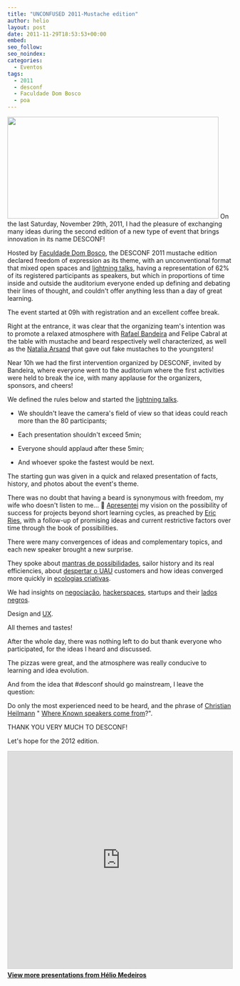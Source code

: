 ```yaml
---
title: "UNCONFUSED 2011-Mustache edition"
author: helio
layout: post
date: 2011-11-29T18:53:53+00:00
embed: 
seo_follow: 
seo_noindex: 
categories:
  - Eventos
tags:
  - 2011
  - desconf
  - Faculdade Dom Bosco
  - poa
---
```


[<img class="aligncenter size-full wp-image-457" src="/uploads/2011/11/desconf2011.png" alt="" width="474" height="228" srcset="/uploads/2011/11/desconf2011.png 519w, /uploads/2011/11/desconf2011-300x144.png 300w" sizes="(max-width: 474px) 100vw, 474px" />][1] On the last Saturday, November 29th, 2011, I had the pleasure of exchanging many ideas during the second edition of a new type of event that brings innovation in its name DESCONF!

Hosted by [Faculdade Dom Bosco][2], the DESCONF 2011 mustache edition declared freedom of expression as its theme, with an unconventional format that mixed open spaces and [lightning talks][3], having a representation of 62% of its registered participants as speakers, but which in proportions of time inside and outside the auditorium everyone ended up defining and debating their lines of thought, and couldn't offer anything less than a day of great learning.

The event started at 09h with registration and an excellent coffee break.

Right at the entrance, it was clear that the organizing team's intention was to promote a relaxed atmosphere with [Rafael Bandeira][4] and Felipe Cabral at the table with mustache and beard respectively well characterized, as well as the [Natalia Arsand][5] that gave out fake mustaches to the youngsters!

Near 10h we had the first intervention organized by DESCONF, invited by Bandeira, where everyone went to the auditorium where the first activities were held to break the ice, with many applause for the organizers, sponsors, and cheers!

We defined the rules below and started the [lightning talks][3].

 - We shouldn't leave the camera's field of view so that ideas could reach more than the 80 participants;

 - Each presentation shouldn't exceed 5min;

 - Everyone should applaud after these 5min;

 - And whoever spoke the fastest would be next.

The starting gun was given in a quick and relaxed presentation of facts, history, and photos about the event's theme.

There was no doubt that having a beard is synonymous with freedom, my wife who doesn't listen to me... 🙂 [Apresentei][6] my vision on the possibility of success for projects beyond short learning cycles, as preached by [Eric Ries][7], with a follow-up of promising ideas and current restrictive factors over time through the book of possibilities.

There were many convergences of ideas and complementary topics, and each new speaker brought a new surprise.

They spoke about [mantras de possibilidades][8], sailor history and its real efficiencies, about [despertar o UAU][9] customers and how ideas converged more quickly in [ecologias criativas][10].

We had insights on [negociação][11], [hackerspaces][12], startups and their [lados negros][13].

Design and [UX][14].

All themes and tastes!

After the whole day, there was nothing left to do but thank everyone who participated, for the ideas I heard and discussed.

The pizzas were great, and the atmosphere was really conducive to learning and idea evolution.

And from the idea that #desconf should go mainstream, I leave the question:

Do only the most experienced need to be heard, and the phrase of [Christian Heilmann][15] " [Where Known speakers come from][16]?".

THANK YOU VERY MUCH TO DESCONF!

Let's hope for the 2012 edition. 
<p style="text-align: center">
 <div style="margin-bottom: 20px;">
<iframe src="https://www.slideshare.net/slideshow/embed_code/key/ePHVpNd1rPPUEh" width="597" height="486" frameborder="0" marginwidth="0" marginheight="0" scrolling="no" style="border:1px solid #CCC; border-width:1px; margin-bottom:5px; max-width: 100%;" allowfullscreen></iframe>
</iframe>
<div style="margin-bottom:5px">
    <strong><a href="//www.slideshare.net/heliomedeiros" target="_blank">View more presentations from Hélio Medeiros</a></strong>
</div>
</div> 
</p>

[8]: http://www.slideshare.net/dwildt/mantra-das-possibilidades "Mantra de Possibilidade - Daniel Wildt"

[1]: /uploads/2011/11/desconf2011.png

[14]: http://www.slideshare.net/pedrobel/thoughts-on-user-experience "thoughts-on-user-experience - Pedro Belleza"

[10]: http://t.co/NXJON9jH "Ecologias Criativas - Carlos Villela"

[15]: http://twitter.com/#!/codepo8

[13]: http://t.co/9Vu1FoVx "Lado Negro das Startups - Flavio Steffens"

[11]: http://t.co/VS8MZkNs "Negociação - Guilherm Motta"

[2]: www.faculdadedombosco.edu.br/ "Faculdade Dom Bosco"

[3]: http://pt.wikipedia.org/wiki/Lightning_Talk "Lightning Talk"

[5]: http://twitter.com/#!/nataliarsand "Natalia Arsand"

[12]: http://blog.lfzawacki.com/hackerspace-na-desconf/ "Hackerspace - Lucas Fialho"

[6]: /2011/11/27/nao-adivinhe-o-futuro-acompanhe-o-mvp-e-livro-de-possibilidades/ "Desconf 2011 - Livro de Possibilidades"

[4]: http://twitter.com/#!/rafb3 "Rafael Bandeira"

[9]: http://www.slideshare.net/deborawx/despertando-o-uau "Despertando o UAU - Deb Xavier"

[16]: http://www.slideshare.net/cheilmann/be-a-kickass-speaker-mozcamp-2011

[7]: twitter.com/ericries "Eric Ries"